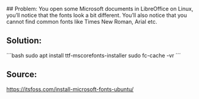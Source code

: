 
## Problem:
You open some Microsoft documents in LibreOffice on Linux, you’ll notice that the fonts look a bit different. You’ll also notice that you cannot find common fonts like Times New Roman, Arial etc.

## Solution:
´´´bash
sudo apt install ttf-mscorefonts-installer
sudo fc-cache -vr
´´´


## Source:  
<https://itsfoss.com/install-microsoft-fonts-ubuntu/>
